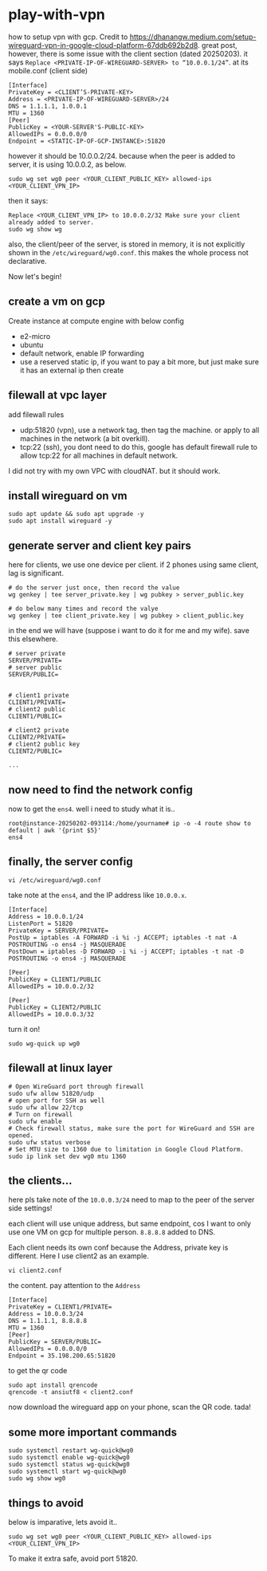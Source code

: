 # play-with-vpn
how to setup vpn with gcp. Credit to https://dhanangw.medium.com/setup-wireguard-vpn-in-google-cloud-platform-67ddb692b2d8. 
great post, however, there is some issue with the client section (dated 20250203). it says `Replace <PRIVATE-IP-OF-WIREGUARD-SERVER> to “10.0.0.1/24”`. at its mobile.conf (client side)

```
[Interface]
PrivateKey = <CLIENT’S-PRIVATE-KEY>
Address = <PRIVATE-IP-OF-WIREGUARD-SERVER>/24
DNS = 1.1.1.1, 1.0.0.1
MTU = 1360
[Peer]
PublicKey = <YOUR-SERVER'S-PUBLIC-KEY>
AllowedIPs = 0.0.0.0/0
Endpoint = <STATIC-IP-OF-GCP-INSTANCE>:51820
```

however it should be 10.0.0.2/24. because when the peer is added to server, it is using 10.0.0.2, as below.

```
sudo wg set wg0 peer <YOUR_CLIENT_PUBLIC_KEY> allowed-ips <YOUR_CLIENT_VPN_IP>
```

then it says: 
```
Replace <YOUR_CLIENT_VPN_IP> to 10.0.0.2/32 Make sure your client already added to server.
sudo wg show wg
```

also, the client/peer of the server, is stored in memory, it is not explicitly shown in the `/etc/wireguard/wg0.conf`. this makes the whole process not declarative.

Now let's begin!



## create a vm on gcp

Create instance at compute engine with below config
* e2-micro
* ubuntu
* default network, enable IP forwarding
* use a reserved static ip, if you want to pay a bit more, but just make sure it has an external ip
then create

## filewall at vpc layer

add filewall rules
* udp:51820 (vpn), use a network tag, then tag the machine. or apply to all machines in the network (a bit overkill).
* tcp:22 (ssh), you dont need to do this, google has default firewall rule to allow tcp:22 for all machines in default network.

I did not try with my own VPC with cloudNAT. but it should work.


## install wireguard on vm


```
sudo apt update && sudo apt upgrade -y
sudo apt install wireguard -y
```


## generate server and client key pairs

here for clients, we use one device per client. if 2 phones using same client, lag is significant.

```
# do the server just once, then record the value
wg genkey | tee server_private.key | wg pubkey > server_public.key

# do below many times and record the valye
wg genkey | tee client_private.key | wg pubkey > client_public.key
```

in the end we will have (suppose i want to do it for me and my wife). save this elsewhere.

```
# server private
SERVER/PRIVATE=
# server public
SERVER/PUBLIC=


# client1 private
CLIENT1/PRIVATE=
# client2 public
CLIENT1/PUBLIC=

# client2 private
CLIENT2/PRIVATE=
# client2 public key
CLIENT2/PUBLIC=

...
```

## now need to find the network config

now to get the `ens4`. well i need to study what it is..

```
root@instance-20250202-093114:/home/yourname# ip -o -4 route show to default | awk '{print $5}'
ens4
```

## finally, the server config

```
vi /etc/wireguard/wg0.conf
```
take note at the `ens4`, and the IP address like `10.0.0.x`.
```
[Interface]
Address = 10.0.0.1/24
ListenPort = 51820
PrivateKey = SERVER/PRIVATE=
PostUp = iptables -A FORWARD -i %i -j ACCEPT; iptables -t nat -A POSTROUTING -o ens4 -j MASQUERADE
PostDown = iptables -D FORWARD -i %i -j ACCEPT; iptables -t nat -D POSTROUTING -o ens4 -j MASQUERADE

[Peer]
PublicKey = CLIENT1/PUBLIC
AllowedIPs = 10.0.0.2/32

[Peer]
PublicKey = CLIENT2/PUBLIC
AllowedIPs = 10.0.0.3/32
```

turn it on!

```
sudo wg-quick up wg0
```

## filewall at linux layer

```
# Open WireGuard port through firewall
sudo ufw allow 51820/udp
# open port for SSH as well
sudo ufw allow 22/tcp
# Turn on firewall
sudo ufw enable
# Check firewall status, make sure the port for WireGuard and SSH are opened.
sudo ufw status verbose
# Set MTU size to 1360 due to limitation in Google Cloud Platform.
sudo ip link set dev wg0 mtu 1360
```

## the clients...

here pls take note of the `10.0.0.3/24` need to map to the peer of the server side settings!

each client will use unique address, but same endpoint, cos I want to only use one VM on gcp for multiple person. `8.8.8.8` added to DNS. 

Each client needs its own conf because the Address, private key is different. Here I use client2 as an example.

```
vi client2.conf
```
the content. pay attention to the `Address`
```
[Interface]
PrivateKey = CLIENT1/PRIVATE=
Address = 10.0.0.3/24
DNS = 1.1.1.1, 8.8.8.8
MTU = 1360
[Peer]
PublicKey = SERVER/PUBLIC=
AllowedIPs = 0.0.0.0/0
Endpoint = 35.198.200.65:51820
```

to get the qr code

```
sudo apt install qrencode
qrencode -t ansiutf8 < client2.conf
```

now download the wireguard app on your phone, scan the QR code. tada!

## some more important commands
```
sudo systemctl restart wg-quick@wg0
sudo systemctl enable wg-quick@wg0
sudo systemctl status wg-quick@wg0
sudo systemctl start wg-quick@wg0
sudo wg show wg0
```

## things to avoid

below is imparative, lets avoid it..
```
sudo wg set wg0 peer <YOUR_CLIENT_PUBLIC_KEY> allowed-ips <YOUR_CLIENT_VPN_IP>
```

To make it extra safe, avoid port 51820.
